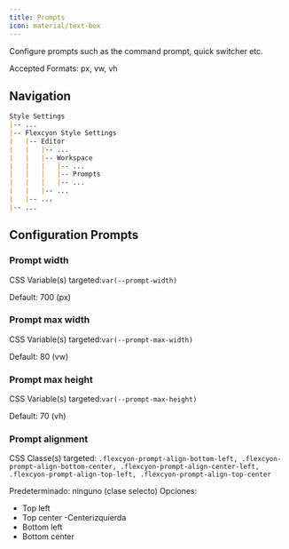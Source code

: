 ```yaml
---
title: Prompts
icon: material/text-box 
---
```


Configure prompts such as the command prompt, quick switcher etc.

Accepted Formats: px, vw, vh

## Navigation

```md
Style Settings
|-- ...
|-- Flexcyon Style Settings
|   |-- Editor
|   |   |-- ...
|   |   |-- Workspace
|   |   |   |-- ...
|   |   |   |-- Prompts
|   |   |   |-- ...
|   |   |-- ...
|   |-- ...
|-- ...
```

## Configuration Prompts

### Prompt width

CSS Variable(s) targeted:`var(--prompt-width)`

Default: 700 (px)

### Prompt max width

CSS Variable(s) targeted:`var(--prompt-max-width)`

Default: 80 (vw)

### Prompt max height

CSS Variable(s) targeted:`var(--prompt-max-height)`

Default: 70 (vh)

### Prompt alignment

CSS Classe(s) targeted: `.flexcyon-prompt-align-bottom-left,
.flexcyon-prompt-align-bottom-center, .flexcyon-prompt-align-center-left,
.flexcyon-prompt-align-top-left, .flexcyon-prompt-align-top-center`

Predeterminado: ninguno (clase selecto)
Opciones:

- Top left
- Top center
-Centerizquierda
- Bottom left
- Bottom center

